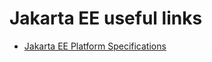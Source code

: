 # Jakarta EE useful links
* [Jakarta EE Platform Specifications](https://jakarta.ee/specifications/platform/)
